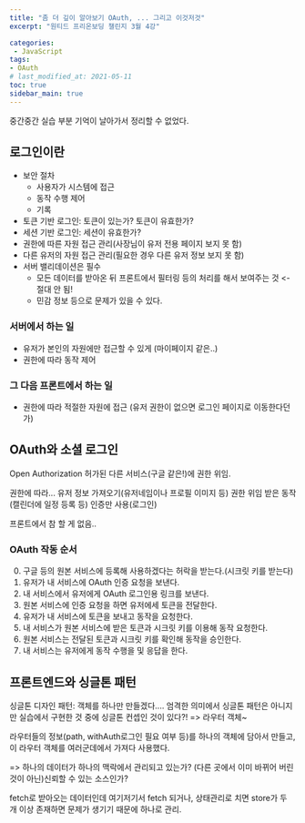 ```yaml
---
title: "좀 더 깊이 알아보기 OAuth, ... 그리고 이것저것"
excerpt: "원티드 프리온보딩 챌린지 3월 4강"

categories:
 - JavaScript
tags:
- OAuth
# last_modified_at: 2021-05-11
toc: true
sidebar_main: true
---
```


중간중간 실습 부분 기억이 날아가서 정리할 수 없었다. 

## 로그인이란
- 보안 절차
	- 사용자가 시스템에 접근
	- 동작 수행 제어
	- 기록
- 토큰 기반 로그인: 토큰이 있는가? 토큰이 유효한가?
- 세션 기반 로그인: 세션이 유효한가?
- 권한에 따른 자원 접근 관리(사장님이 유저 전용 페이지 보지 못 함)
- 다른 유저의 자원 접근 관리(필요한 경우 다른 유저 정보 보지 못 함)
- 서버 밸리데이션은 필수
	- 모든 데이터를 받아온 뒤 프론트에서 필터링 등의 처리를 해서 보여주는 것 <- 절대 안 됨!
	- 민감 정보 등으로 문제가 있을 수 있다.

### 서버에서 하는 일
- 유저가 본인의 자원에만 접근할 수 있게 (마이페이지 같은..) 
- 권한에 따라 동작 제어

### 그 다음 프론트에서 하는 일
- 권한에 따라 적절한 자원에 접근 (유저 권한이 없으면 로그인 페이지로 이동한다던가)


## OAuth와 소셜 로그인
Open Authorization
허가된 다른 서비스(구글 같은!)에 권한 위임. 

권한에 따라...
	유저 정보 가져오기(유저네임이나 프로필 이미지 등)
	권한 위임 받은 동작(캘린더에 일정 등록 등)
	인증만 사용(로그인)

프론트에서 참 할 게 없음..

### OAuth 작동 순서
0) 구글 등의 원본 서비스에 등록해 사용하겠다는 허락을 받는다.(시크릿 키를 받는다)  
1) 유저가 내 서비스에 OAuth 인증 요청을 보낸다.  
2) 내 서비스에서 유저에게 OAuth 로그인용 링크를 보낸다.   
3) 원본 서비스에 인증 요청을 하면 유저에세 토큰을 전달한다.  
4) 유저가 내 서비스에 토큰을 보내고 동작을 요청한다.  
5) 내 서비스가 원본 서비스에 받은 토큰과 시크릿 키를 이용해 동작 요청한다.  
6) 원본 서비스는 전달된 토큰과 시크릿 키를 확인해 동작을 승인한다.  
7) 내 서비스는 유저에게 동작 수행을 및 응답을 한다.   


## 프론트엔드와 싱글톤 패턴
싱글톤 디자인 패턴: 객체를 하나만 만들겠다....
엄격한 의미에서 싱글톤 패턴은 아니지만 실습에서 구현한 것 중에 싱글톤 컨셉인 것이 있다?! => 라우터 객체~

라우터들의 정보(path, withAuth로그인 필요 여부 등)를 하나의 객체에 담아서 만들고, 이 라우터 객체를 여러군데에서 가져다 사용했다. 

=> 하나의 데이터가 하나의 맥락에서 관리되고 있는가? (다른 곳에서 이미 바뀌어 버린 것이 아닌)신뢰할 수 있는 소스인가?

fetch로 받아오는 데이터인데 여기저기서 fetch 되거나, 상태관리로 치면 store가 두 개 이상 존재하면 문제가 생기기 때문에 하나로 관리. 